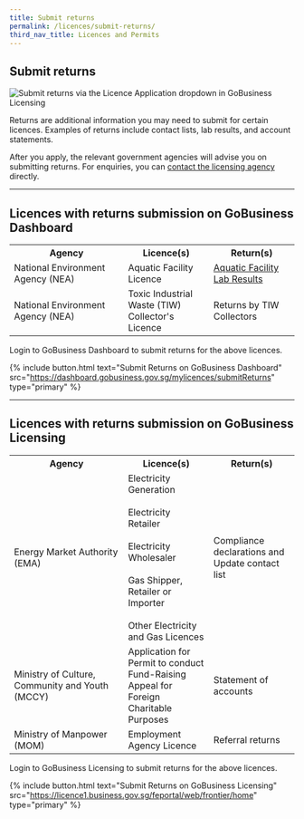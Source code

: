 ```yaml
---
title: Submit returns
permalink: /licences/submit-returns/
third_nav_title: Licences and Permits
---
```


## Submit returns

![Submit returns via the Licence Application dropdown in GoBusiness Licensing](/images/licences/submit-returns-banner.jpg)

Returns are additional information you may need to submit for certain licences. Examples of returns include contact lists, lab results, and account statements.

After you apply, the relevant government agencies will advise you on submitting returns. For enquiries, you can [contact the licensing agency](/contact-us/agencies/) directly.

-----

## Licences with returns submission on GoBusiness Dashboard

<table>
<tr>
<th style='width: auto;'><b>Agency</b></th>
<th style='width: 30%;'><b>Licence(s)</b></th>
<th style='width: 30%;'><b>Return(s)</b></th>
</tr>
<tr>
<td>National Environment Agency (NEA)</td>
<td>Aquatic Facility Licence</td>
<td><a href = "https://dashboard.gobusiness.gov.sg/task-details/aquaticfacilitylabresultsubmission" target="_blank" rel="noopener">Aquatic Facility Lab Results</a></td>
</tr>
<tr>
<td>National Environment Agency (NEA)</td>
<td>Toxic Industrial Waste (TIW) Collector's Licence</td>
<td>Returns by TIW Collectors</td>
</tr>
</table>

Login to GoBusiness Dashboard to submit returns for the above licences.

{% include button.html text="Submit Returns on GoBusiness Dashboard" src="https://dashboard.gobusiness.gov.sg/mylicences/submitReturns" type="primary" %}

-----

## Licences with returns submission on GoBusiness Licensing

<table>
<tr>
<th style='width: auto;'><b>Agency</b></th>
<th style='width: 30%;'><b>Licence(s)</b></th>
<th style='width: 30%;'><b>Return(s)</b></th>
</tr>
<tr>
<td>Energy Market Authority (EMA)</td>
<td>Electricity Generation<br><br>Electricity Retailer<br><br>Electricity Wholesaler<br><br>Gas Shipper, Retailer or Importer<br><br>Other Electricity and Gas Licences</td>
<td>Compliance declarations and Update contact list</td>
</tr>
<tr>
<td>Ministry of Culture, Community and Youth (MCCY)</td>
<td>Application for Permit to conduct Fund-Raising Appeal for Foreign Charitable Purposes</td>
<td>Statement of accounts</td>
</tr>
<tr>
<td>Ministry of Manpower (MOM)</td>
<td>Employment Agency Licence</td>
<td>Referral returns</td>
</tr>
</table>

Login to GoBusiness Licensing to submit returns for the above licences.

{% include button.html text="Submit Returns on GoBusiness Licensing" src="https://licence1.business.gov.sg/feportal/web/frontier/home" type="primary" %}
